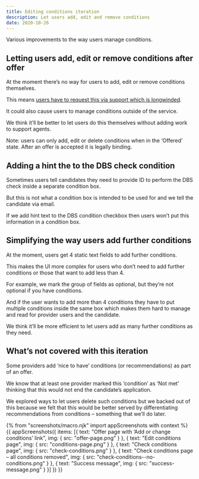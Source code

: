 ```yaml
---
title: Editing conditions iteration
description: Let users add, edit and remove conditions
date: 2020-10-26
---
```


Various improvements to the way users manage conditions.

## Letting users add, edit or remove conditions after offer

At the moment there’s no way for users to add, edit or remove conditions themselves.

This means [users have to request this via support which is longwinded](https://ukgovernmentdfe.slack.com/archives/CPH8J9G65/p1603703089102100).

It could also cause users to manage conditions outside of the service.

We think it’ll be better to let users do this themselves without adding work to support agents.

Note: users can only add, edit or delete conditions when in the ‘Offered’ state. After an offer is accepted it is legally binding.

## Adding a hint the to the DBS check condition

Sometimes users tell candidates they need to provide ID to perform the DBS check inside a separate condition box.

But this is not what a condition box is intended to be used for and we tell the candidate via email.

If we add hint text to the DBS condition checkbox then users won’t put this information in a condition box.

## Simplifying the way users add further conditions

At the moment, users get 4 static text fields to add further conditions.

This makes the UI more complex for users who don’t need to add further conditions or those that want to add less than 4.

For example, we mark the group of fields as optional, but they’re not optional if you have conditions.

And if the user wants to add more than 4 conditions they have to put multiple conditions inside the same box which makes them hard to manage and read for provider users and the candidate.

We think it’ll be more efficient to let users add as many further conditions as they need.

## What’s not covered with this iteration

Some providers add ‘nice to have’ conditions (or recommendations) as part of an offer.

We know that at least one provider marked this ‘condition’ as ‘Not met’ thinking that this would not end the candidate’s application.

We explored ways to let users delete such conditions but we backed out of this because we felt that this would be better served by differentiating recommendations from conditions – something that we’ll do later.

{% from "screenshots/macro.njk" import appScreenshots with context %}
{{ appScreenshots({
  items: [{
    text: "Offer page with ‘Add or change conditions’ link",
    img: {
      src: "offer-page.png"
    }
  }, {
    text: "Edit conditions page",
    img: {
      src: "conditions-page.png"
    }
  }, {
    text: "Check conditions page",
    img: {
      src: "check-conditions.png"
    }
  }, {
    text: "Check conditions page – all conditions removed",
    img: {
      src: "check-conditions--no-conditions.png"
    }
  }, {
    text: "Success message",
    img: {
      src: "success-message.png"
    }
  }]
}) }}
